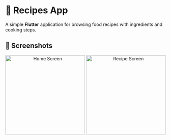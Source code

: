 # 🍲 Recipes App

A simple **Flutter** application for browsing food recipes with ingredients and cooking steps.

## 📸 Screenshots
<p align="center">
  <img src="https://github.com/mariomaibrahim/NTI_Flutter_Task/blob/main/Recipe_App/Screenshots/image(1).png" alt="Home Screen" width="250"/>
  <img src="./screenshots/recipe.png" alt="Recipe Screen" width="250"/>
</p>
